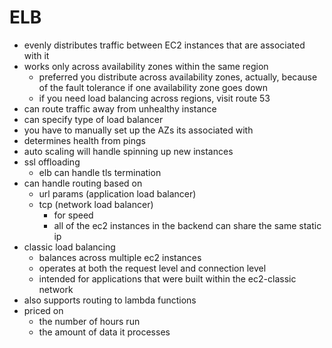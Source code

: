 # ELB

- evenly distributes traffic between EC2 instances that are associated with it
- works only across availability zones within the same region
  - preferred you distribute across availability zones, actually, because of the fault tolerance if one availability zone goes down
  - if you need load balancing across regions, visit route 53
- can route traffic away from unhealthy instance
- can specify type of load balancer
- you have to manually set up the AZs its associated with
- determines health from pings
- auto scaling will handle spinning up new instances
- ssl offloading
  - elb can handle tls termination
- can handle routing based on
  - url params (application load balancer)
  - tcp (network load balancer)
    - for speed
    - all of the ec2 instances in the backend can share the same static ip
- classic load balancing
  - balances across multiple ec2 instances
  - operates at both the request level and connection level
  - intended for applications that were built within the ec2-classic network
- also supports routing to lambda functions
- priced on
  - the number of hours run
  - the amount of data it processes
